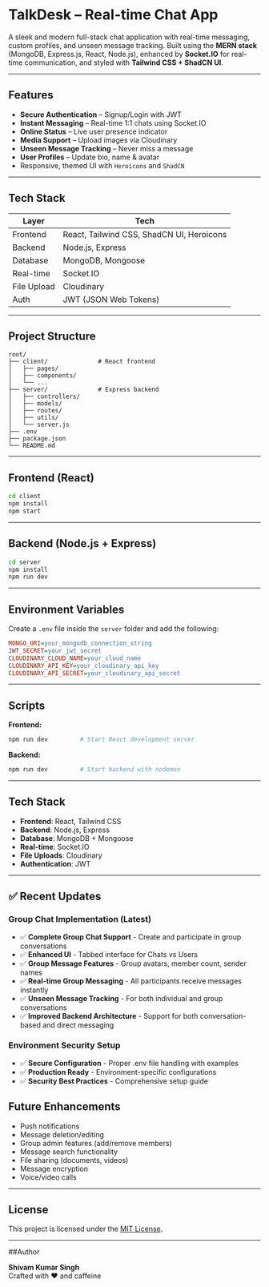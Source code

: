 # TalkDesk – Real-time Chat App

A sleek and modern full-stack chat application with real-time messaging, custom profiles, and unseen message tracking. Built using the **MERN stack** (MongoDB, Express.js, React, Node.js), enhanced by **Socket.IO** for real-time communication, and styled with **Tailwind CSS + ShadCN UI**.

---

## Features

- **Secure Authentication** – Signup/Login with JWT
- **Instant Messaging** – Real-time 1:1 chats using Socket.IO
- **Online Status** – Live user presence indicator
- **Media Support** – Upload images via Cloudinary
- **Unseen Message Tracking** – Never miss a message
- **User Profiles** – Update bio, name & avatar
- Responsive, themed UI with `Heroicons` and `ShadCN`

---

## Tech Stack

| Layer        | Tech                                  |
|--------------|----------------------------------------|
| Frontend     | React, Tailwind CSS, ShadCN UI, Heroicons |
| Backend      | Node.js, Express                      |
| Database     | MongoDB, Mongoose                     |
| Real-time    | Socket.IO                             |
| File Upload  | Cloudinary                            |
| Auth         | JWT (JSON Web Tokens)                 |

---

## Project Structure

```
root/
├── client/              # React frontend
│   ├── pages/
│   ├── components/
│   └── ...
├── server/              # Express backend
│   ├── controllers/
│   ├── models/
│   ├── routes/
│   ├── utils/
│   └── server.js
├── .env
├── package.json
└── README.md
```

---

## Frontend (React)

```bash
cd client
npm install
npm start
```

---

## Backend (Node.js + Express)

```bash
cd server
npm install
npm run dev
```

---

## Environment Variables

Create a `.env` file inside the `server` folder and add the following:

```ini
MONGO_URI=your_mongodb_connection_string
JWT_SECRET=your_jwt_secret
CLOUDINARY_CLOUD_NAME=your_cloud_name
CLOUDINARY_API_KEY=your_cloudinary_api_key
CLOUDINARY_API_SECRET=your_cloudinary_api_secret
```

---

## Scripts

**Frontend:**

```bash
npm run dev         # Start React development server
```

**Backend:**

```bash
npm run dev         # Start backend with nodemon
```

---

## Tech Stack

- **Frontend**: React, Tailwind CSS
- **Backend**: Node.js, Express
- **Database**: MongoDB + Mongoose
- **Real-time**: Socket.IO
- **File Uploads**: Cloudinary
- **Authentication**: JWT

---

## ✅ Recent Updates

### Group Chat Implementation (Latest)
- ✅ **Complete Group Chat Support** - Create and participate in group conversations
- ✅ **Enhanced UI** - Tabbed interface for Chats vs Users
- ✅ **Group Message Features** - Group avatars, member count, sender names
- ✅ **Real-time Group Messaging** - All participants receive messages instantly
- ✅ **Unseen Message Tracking** - For both individual and group conversations
- ✅ **Improved Backend Architecture** - Support for both conversation-based and direct messaging

### Environment Security Setup
- ✅ **Secure Configuration** - Proper .env file handling with examples
- ✅ **Production Ready** - Environment-specific configurations
- ✅ **Security Best Practices** - Comprehensive setup guide

## Future Enhancements

- Push notifications
- Message deletion/editing
- Group admin features (add/remove members)
- Message search functionality
- File sharing (documents, videos)
- Message encryption
- Voice/video calls

---

## License

This project is licensed under the [MIT License](LICENSE).

---

##Author

**Shivam Kumar Singh**  
Crafted with ❤️ and caffeine 
